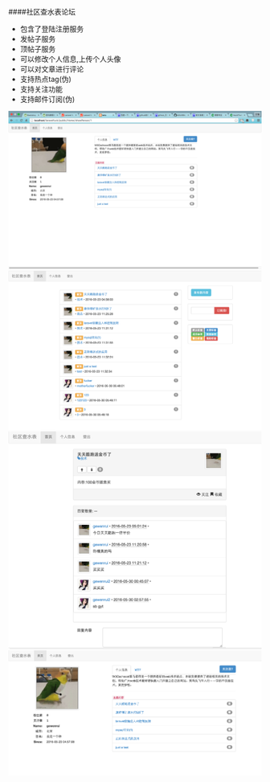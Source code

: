 ####社区查水表论坛
* 包含了登陆注册服务
* 发帖子服务
* 顶帖子服务
* 可以修改个人信息,上传个人头像
* 可以对文章进行评论
* 支持热点tag(伪)
* 支持关注功能
* 支持邮件订阅(伪)



![pic](1.png)
![pic](2.png)
![pic](3.png)
![pic](4.png)


